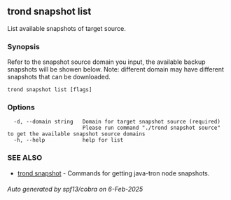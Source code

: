 ## trond snapshot list

List available snapshots of target source.

### Synopsis

Refer to the snapshot source domain you input, the available backup snapshots will be showen below.
Note: different domain may have different snapshots that can be downloaded.

```
trond snapshot list [flags]
```

### Options

```
  -d, --domain string   Domain for target snapshot source (required)
                        Please run command "./trond snapshot source" to get the available snapshot source domains
  -h, --help            help for list
```

### SEE ALSO

* [trond snapshot](trond_snapshot.md)	 - Commands for getting java-tron node snapshots.

###### Auto generated by spf13/cobra on 6-Feb-2025
